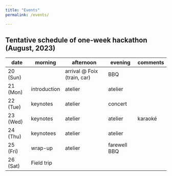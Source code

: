 ```yaml
---
title: "Events"
permalink: /events/

---
```



## Tentative schedule of one-week hackathon (August, 2023)


| date | morning | afternoon | evening | comments |
|-------|--------|---------|---------| ---------|
| 20 (Sun) | | arrival @ Foix (train, car) | BBQ |
| 21 (Mon) | introduction | atelier| atelier | |
| 22 (Tue) | keynotes | atelier | concert | |
| 23 (Wed) | keynotes | atelier | atelier | karaoké |
| 24 (Thu) | keynotees | atelier | atelier | |
| 25 (Fri) | wrap-up | atelier | farewell BBQ ||
| 26 (Sat) | Field trip | | |
